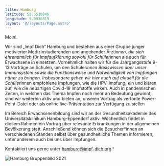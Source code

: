 ```yaml
---
title: Hamburg
latitude: 53.5510846
longitude: 9.9936819
layout: '@/layouts/Page.astro'
---
```


Moin!

Wir sind „Impf Dich“ Hamburg und bestehen aus einer Gruppe junger motivierter Medizinstudierenden und angehender Ärzt*innen, die sich ehrenamtlich für Impfaufklärung sowohl für Schüler*innen als auch für Erwachsene in einsetzen. Vornehmlich halten wir für die Jahrgangsstufe 9-13 Vorträge an Schulen, um den Schüler*innen Basiswissen über unser Immunsystem sowie die Funktionsweise und Notwendigkeit von Impfungen näher zu bringen. Insbesondere gehen wir hier auch auf aktuell für die Schüler*innen empfohlene Impfungen, wie die HPV-Impfung, ein und klären auf, wie die neuartigen Covid-19 Impfstoffe wirken. Auch in pandemischen Zeiten, in welchen das Thema Impfen noch mehr an Bedeutung gewinnt, sind wir weiterhin aktiv und bieten an, unseren Vortrag als vertonte Power-Point-Datei oder als online live-Präsentation zur Verfügung zu stellen

Im Bereich Erwachsenenbildung sind wir an der Gesundheitsakademie des Universitätsklinikum Hamburg-Eppendorf aktiv. Wöchentlich findet in diesem Rahmen ein Vortrag über relevante Erkrankungen in der allgemeinen Bevölkerung statt. Anschließend können sich die Besucher\*innen an verschiedenen Ständen selbst über gesundheitliche Themen informieren, unter anderem auch bei uns über Impfungen.

Kontaktiert uns gerne unter hamburg@impf-dich.org !

![Hamburg Gruppenbild 2021](@/assets/21-hamburg-gruppenbild-1000x666.jpg)
